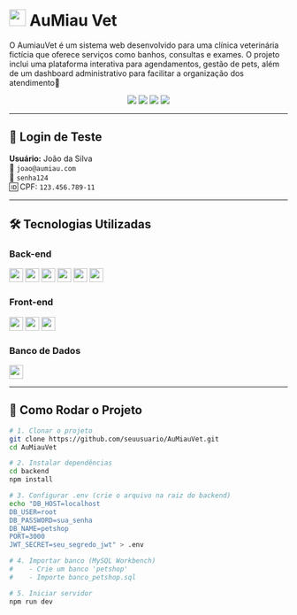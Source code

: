# <img src="https://cdn-icons-png.flaticon.com/512/616/616408.png" width="30"> AuMiau Vet 

O AumiauVet é um sistema web desenvolvido para uma clínica veterinária fictícia que oferece serviços como banhos, consultas e exames. O projeto inclui uma plataforma interativa para agendamentos, gestão de pets, além de um dashboard administrativo para facilitar a organização dos atendimento🐾

<div align="center">
  <img src="https://img.shields.io/badge/Node.js-339933?style=for-the-badge&logo=nodedotjs&logoColor=white">
  <img src="https://img.shields.io/badge/Express-000000?style=for-the-badge&logo=express&logoColor=white">
  <img src="https://img.shields.io/badge/MySQL-005C84?style=for-the-badge&logo=mysql&logoColor=white">
  <img src="https://img.shields.io/badge/JWT-000000?style=for-the-badge&logo=JSON%20web%20tokens&logoColor=white">
</div>

---

## 🔐 Login de Teste
**Usuário:** João da Silva  
📧 `joao@aumiau.com`  
🔑 `senha124`  
🆔 CPF: `123.456.789-11`

---

## 🛠 Tecnologias Utilizadas

### Back-end
<div>
  <img src="https://img.shields.io/badge/Node.js-43853D?style=flat-square&logo=node.js&logoColor=white" height="25">
  <img src="https://img.shields.io/badge/Express.js-404D59?style=flat-square&logo=express" height="25">
  <img src="https://img.shields.io/badge/MySQL-00000F?style=flat-square&logo=mysql&logoColor=white" height="25">
  <img src="https://img.shields.io/badge/Bcrypt-35495E?style=flat-square" height="25">
  <img src="https://img.shields.io/badge/JWT-black?style=flat-square&logo=JSON%20web%20tokens" height="25">
  <img src="https://img.shields.io/badge/Multer-F46519?style=flat-square" height="25">
</div>

### Front-end
<div>
  <img src="https://img.shields.io/badge/HTML5-E34F26?style=flat-square&logo=html5&logoColor=white" height="25">
  <img src="https://img.shields.io/badge/CSS3-1572B6?style=flat-square&logo=css3&logoColor=white" height="25">
  <img src="https://img.shields.io/badge/JavaScript-F7DF1E?style=flat-square&logo=javascript&logoColor=black" height="25">
</div>

### Banco de Dados
<img src="https://img.shields.io/badge/MySQL_Workbench-4479A1?style=flat-square&logo=mysql&logoColor=white" height="25">

---

## 🚀 Como Rodar o Projeto

```bash
# 1. Clonar o projeto
git clone https://github.com/seuusuario/AuMiauVet.git
cd AuMiauVet

# 2. Instalar dependências
cd backend
npm install

# 3. Configurar .env (crie o arquivo na raiz do backend)
echo "DB_HOST=localhost
DB_USER=root
DB_PASSWORD=sua_senha
DB_NAME=petshop
PORT=3000
JWT_SECRET=seu_segredo_jwt" > .env

# 4. Importar banco (MySQL Workbench)
#    - Crie um banco 'petshop'
#    - Importe banco_petshop.sql

# 5. Iniciar servidor
npm run dev
